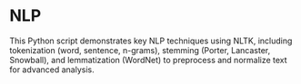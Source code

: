 # NLP
This Python script demonstrates key NLP techniques using NLTK, including tokenization (word, sentence, n-grams), stemming (Porter, Lancaster, Snowball), and lemmatization (WordNet) to preprocess and normalize text for advanced analysis.
